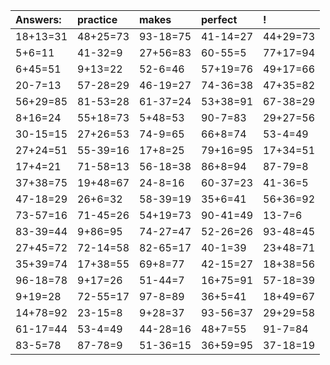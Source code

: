 | Answers: | practice | makes | perfect | ! |
| :--- | :--- | :--- | :--- | :--- |
| 18+13=31 | 48+25=73 | 93-18=75 | 41-14=27 | 44+29=73 | 
| 5+6=11 | 41-32=9 | 27+56=83 | 60-55=5 | 77+17=94 | 
| 6+45=51 | 9+13=22 | 52-6=46 | 57+19=76 | 49+17=66 | 
| 20-7=13 | 57-28=29 | 46-19=27 | 74-36=38 | 47+35=82 | 
| 56+29=85 | 81-53=28 | 61-37=24 | 53+38=91 | 67-38=29 | 
| 8+16=24 | 55+18=73 | 5+48=53 | 90-7=83 | 29+27=56 | 
| 30-15=15 | 27+26=53 | 74-9=65 | 66+8=74 | 53-4=49 | 
| 27+24=51 | 55-39=16 | 17+8=25 | 79+16=95 | 17+34=51 | 
| 17+4=21 | 71-58=13 | 56-18=38 | 86+8=94 | 87-79=8 | 
| 37+38=75 | 19+48=67 | 24-8=16 | 60-37=23 | 41-36=5 | 
| 47-18=29 | 26+6=32 | 58-39=19 | 35+6=41 | 56+36=92 | 
| 73-57=16 | 71-45=26 | 54+19=73 | 90-41=49 | 13-7=6 | 
| 83-39=44 | 9+86=95 | 74-27=47 | 52-26=26 | 93-48=45 | 
| 27+45=72 | 72-14=58 | 82-65=17 | 40-1=39 | 23+48=71 | 
| 35+39=74 | 17+38=55 | 69+8=77 | 42-15=27 | 18+38=56 | 
| 96-18=78 | 9+17=26 | 51-44=7 | 16+75=91 | 57-18=39 | 
| 9+19=28 | 72-55=17 | 97-8=89 | 36+5=41 | 18+49=67 | 
| 14+78=92 | 23-15=8 | 9+28=37 | 93-56=37 | 29+29=58 | 
| 61-17=44 | 53-4=49 | 44-28=16 | 48+7=55 | 91-7=84 | 
| 83-5=78 | 87-78=9 | 51-36=15 | 36+59=95 | 37-18=19 | 
